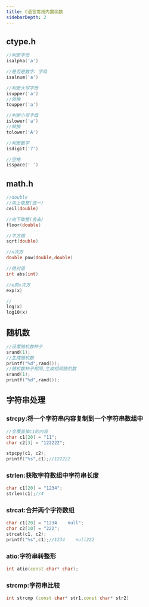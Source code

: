 ```yaml
---
title: C语言常用内置函数
sidebarDepth: 2
---
```


## ctype.h

```cpp
//判断字母
isalpha('a')

//是否是数字、字母
isalnum('a')

//判断大写字母
isupper('a')
//转换
toupper('a')

//判断小写字母
islower('a')
//转换
tolower('A')

//判断数字
isdigit('7')

//空格
isspace(' ')
```

## math.h

```cpp
//double
//向上取整(进一)
ceil(double)

//向下取整(舍去)
floor(double)

//平方根
sqrt(double)

//n次方
double pow(double,double)

//绝对值
int abs(int)

//e的x次方
exp(x)

//
log(x)
log10(x)
```

## 随机数

```cpp
//设置随机数种子
srand(1);
//生成随机数
printf("%d",rand());
//随机数种子相同,生成相同随机数
srand(1);
printf("%d",rand());
```

## 字符串处理

### strcpy:将一个字符串内容复制到一个字符串数组中

```cpp
//会覆盖掉c1的内容
char c1[20] = "11";
char c2[3] = "122222";

stpcpy(c1, c2);
printf("%s",c1);//122222
```

### strlen:获取字符数组中字符串长度

```cpp
char c1[20] = "1234";
strlen(c1);//4
```

### strcat:合并两个字符数组

```cpp
char c1[20] = "1234    null";
char c2[10] = "222";
strcat(c1, c2);
printf("%s",c1);//1234    null222
```

### atio:字符串转整形

```cpp
int atio(const char* char);
```

### strcmp:字符串比较

```cpp
int strcmp (const char* str1,const char* str2)
```
